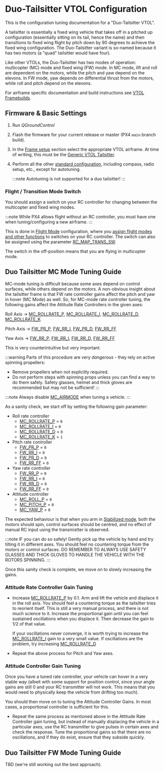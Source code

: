 # Duo-Tailsitter VTOL Configuration

This is the configuration tuning documentation for a "Duo-Tailsitter VTOL".

A tailsitter is essentially a fixed wing vehicle that takes off in a pitched up configuration (essentially sitting on its tail, hence the name) and then transitions to fixed wing flight by pitch down by 90 degrees to achieve the fixed wing configuration.
The Duo-Tailsitter variant is so-named because it has two motors (a "quad" tailsitter would have four).

Like other VTOLs, the Duo-Tailsitter has two modes of operation: multicopter (MC) mode and fixed wing (FW) mode.
In MC mode, lift and roll are dependent on the motors, while the pitch and yaw depend on the elevons.
In FW mode, yaw depends on differential thrust from the motors, while roll and pitch depend on the elevons.

For airframe specific documentation and build instructions see [VTOL Framebuilds](../frames_vtol/README.md).

## Firmware & Basic Settings

1. Run *QGroundControl*
2. Flash the firmware for your current release or master (PX4 `main` branch build).
3. In the [Frame setup](../config/airframe.md) section select the appropriate VTOL airframe.
   At time of writing, this must be the [Generic VTOL Tailsitter](../airframes/airframe_reference.md#vtol-tailsitter).
4. Perform all the other [standard configuration](../config/README.md), including compass, radio setup, etc., except for autotuning.

   :::note
   Autotuning is not supported for a duo tailsitter!
   :::

### Flight / Transition Mode Switch

You should assign a switch on your RC controller for changing between the multicopter and fixed wing modes.

:::note
While PX4 allows flight without an RC controller, you must have one when tuning/configuring a new airframe.
:::

This is done in [Flight Mode](../config/flight_mode.md) configuration, where you [assign flight modes and other functions](../config/flight_mode.md#what-flight-modes-and-switches-should-i-set) to switches on your RC controller.
The switch can also be assigned using the parameter [RC_MAP_TRANS_SW](../advanced_config/parameter_reference.md#RC_MAP_TRANS_SW).

The switch in the off-position means that you are flying in multicopter mode.

## Duo Tailsitter MC Mode Tuning Guide

MC-mode tuning is difficult because some axes depend on control surfaces, while others depend on the motors. A non-obvious insight about the tailsitter frame is that FW rate controller gains affect the pitch and yaw in hover (MC Mode) as well. So, for MC-mode rate controller tuning, the following gains affect the Attitude Rate Controllers in the given axes:

Roll Axis ->
[MC_ROLLRATE_P](../advanced_config/parameter_reference.md#MC_ROLLRATE_P), [MC_ROLLRATE_I](../advanced_config/parameter_reference.md#MC_ROLLRATE_I), [MC_ROLLRATE_D](../advanced_config/parameter_reference.md#MC_ROLLRATE_D), [MC_ROLLRATE_K](../advanced_config/parameter_reference.md#MC_ROLLRATE_K)

Pitch Axis ->
[FW_PR_P](../advanced_config/parameter_reference.md#FW_PR_P), [FW_RR_I](../advanced_config/parameter_reference.md#FW_PR_I), [FW_PR_D](../advanced_config/parameter_reference.md#FW_PR_D), [FW_RR_FF](../advanced_config/parameter_reference.md#FW_PR_FF)

Yaw Axis -> 
[FW_RR_P](../advanced_config/parameter_reference.md#FW_RR_P), [FW_RR_I](../advanced_config/parameter_reference.md#FW_RR_I), [FW_RR_D](../advanced_config/parameter_reference.md#FW_RR_D), [FW_RR_FF](../advanced_config/parameter_reference.md#FW_RR_FF)

This is very counterintuitive but very important.


:::warning
Parts of this procedure are very _dangerous_ - they rely on active spinning propellers:

- Remove propellers when not explicitly required.
- Do not perform steps with spinning props unless you can find a way to do them safely.
  Safety glasses, helmet and thick gloves are recommended but may not be sufficient!
:::

:::note
Always disable [MC_AIRMODE](../advanced_config/parameter_reference.md#MC_AIRMODE) when tuning a vehicle.
:::

As a sanity check, we start off by setting the following gain parameter:

- Roll rate controller
  - [MC_ROLLRATE_P](../advanced_config/parameter_reference.md#MC_ROLLRATE_P) = `0`
  - [MC_ROLLRATE_I](../advanced_config/parameter_reference.md#MC_ROLLRATE_I) = `0`
  - [MC_ROLLRATE_D](../advanced_config/parameter_reference.md#MC_ROLLRATE_D) = `0`
  - [MC_ROLLRATE_K](../advanced_config/parameter_reference.md#MC_ROLLRATE_K) = `1`
- Pitch rate controller
  - [FW_PR_P](../advanced_config/parameter_reference.md#FW_PR_P) = `0`
  - [FW_RR_I](../advanced_config/parameter_reference.md#FW_PR_I) = `0`
  - [FW_PR_D](../advanced_config/parameter_reference.md#FW_PR_D) = `0`
  - [FW_RR_FF](../advanced_config/parameter_reference.md#FW_PR_FF) = `0`
- Yaw rate controller
  - [FW_RR_P](../advanced_config/parameter_reference.md#FW_RR_P) = `0`
  - [FW_RR_I](../advanced_config/parameter_reference.md#FW_RR_I) = `0`
  - [FW_RR_D](../advanced_config/parameter_reference.md#FW_RR_D) = `0`
  - [FW_RR_FF](../advanced_config/parameter_reference.md#FW_RR_FF) = `0`
- Attitude controller
  - [MC_ROLL_P](../advanced_config/parameter_reference.md#MC_ROLL_P) = `0`
  - [MC_PITCH_P](../advanced_config/parameter_reference.md#MC_PITCH_P) = `0`
  - [MC_YAW_P](../advanced_config/parameter_reference.md#MC_YAW_P) = `0`

The expected behaviour is that when you arm in [Stabilized mode](../flight_modes/manual_stabilized_mc.md), both the motors should spin, control surfaces should be centred, and no effect of manual RC input using the transmistter is observed.

:::note IF you can do so safely!
Gently pick up the vehicle by hand and try tilting it in different axes.
You should feel no countering torque from the motors or control surfaces. 
DO REMEMBER TO ALWAYS USE SAFETY GLASSES AND THICK GLOVES TO HANDLE THE VEHICLE WITH THE ROTORS SPINNING.
:::

Once this sanity check is complete, we move on to slowly increasing the gains.

### Attitude Rate Controller Gain Tuning

- Increase [MC_ROLLRATE_P](../advanced_config/parameter_reference.md#MC_ROLLRATE_P) by 0.1.
  Arm and lift the vehicle and displace it in the roll axis.
  You should feel a countering torque as the tailsitter tries to reorient itself.
  This is still a very manual process, and there is not much science to it.
  Increase the proportional gain until you can feel sustained oscillations when you displace it.
  Then decrease the gain to 1/2 of that value.
  
  If your oscillations never converge, it is worth trying to increase the [MC_ROLLRATE_I](../advanced_config/parameter_reference.md#MC_ROLLRATE_I) gain to a very small value.
  If oscillations are the problem, try increasing [MC_ROLLRATE_D](../advanced_config/parameter_reference.md#MC_ROLLRATE_D)

- Repeat the above process for Pitch and Yaw axes.


### Attitude Controller Gain Tuning

Once you have a tuned rate controller, your vehicle can hover in a very stable way (albeit with some support for position control, since your angle gains are still 0 and your RC transmitter will not work. This means that you would need to physically keep the vehicle from drifting too much).

You should then move on to tuning the Attitude Controller Gains.
In most cases, a proportional controller is sufficient for this. 

- Repeat the same process as mentioned above in the Attitude Rate Controller gain tuning, but instead of manually displacing the vehicle in a particular axes, use the RC transmitter to give pulses in certain axes and check the response.
Tune the proportional gains so that there are no oscillations, and if they do exist, ensure that they subside quickly.


## Duo Tailsitter FW Mode Tuning Guide

TBD (we're still working out the best approach).
